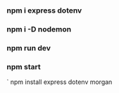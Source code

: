 ### npm i express dotenv

### npm i -D nodemon

### npm run dev

### npm start

` npm install express dotenv morgan